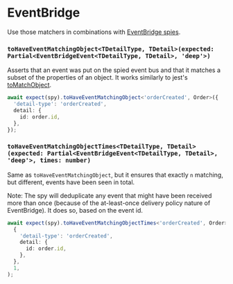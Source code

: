 # EventBridge

Use those matchers in combinations with [EventBridge spies](../spies/eventbridge.md).

### `toHaveEventMatchingObject<TDetailType, TDetail>(expected: Partial<EventBridgeEvent<TDetailType, TDetail>, 'deep'>)`

Asserts that an event was put on the spied event bus and that it matches a subset of the properties of an object. It works similarly to jest's [toMatchObject](https://jestjs.io/docs/expect#tomatchobjectobject).

```typescript
await expect(spy).toHaveEventMatchingObject<'orderCreated', Order>({
  'detail-type': 'orderCreated',
  detail: {
    id: order.id,
  },
});
```

### `toHaveEventMatchingObjectTimes<TDetailType, TDetail>(expected: Partial<EventBridgeEvent<TDetailType, TDetail>, 'deep'>, times: number)`

Same as `toHaveEventMatchingObject`, but it ensures that exactly `n` matching, but different, events have been seen in total.

Note: The spy will deduplicate any event that might have been received more than once (because of the at-least-once delivery policy nature of EventBridge). It does so, based on the event id.

```typescript
await expect(spy).toHaveEventMatchingObjectTimes<'orderCreated', Order>(
  {
    'detail-type': 'orderCreated',
    detail: {
      id: order.id,
    },
  },
  1,
);
```
